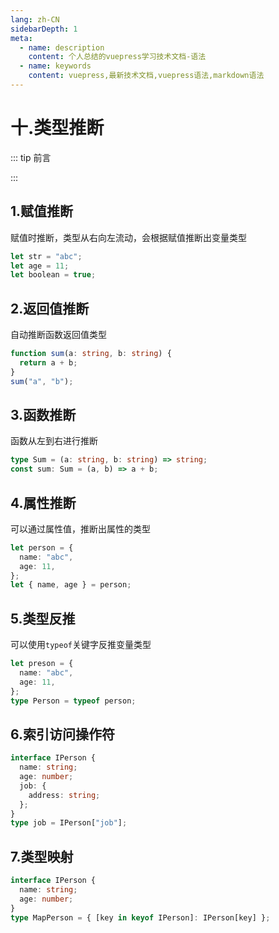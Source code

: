 ```yaml
---
lang: zh-CN
sidebarDepth: 1
meta:
  - name: description
    content: 个人总结的vuepress学习技术文档-语法
  - name: keywords
    content: vuepress,最新技术文档,vuepress语法,markdown语法
---
```


# 十.类型推断

::: tip 前言

:::

## 1.赋值推断

赋值时推断，类型从右向左流动，会根据赋值推断出变量类型

```ts
let str = "abc";
let age = 11;
let boolean = true;
```

## 2.返回值推断

自动推断函数返回值类型

```ts
function sum(a: string, b: string) {
  return a + b;
}
sum("a", "b");
```

## 3.函数推断

函数从左到右进行推断

```ts
type Sum = (a: string, b: string) => string;
const sum: Sum = (a, b) => a + b;
```

## 4.属性推断

可以通过属性值，推断出属性的类型

```ts
let person = {
  name: "abc",
  age: 11,
};
let { name, age } = person;
```

## 5.类型反推

可以使用`typeof`关键字反推变量类型

```ts
let preson = {
  name: "abc",
  age: 11,
};
type Person = typeof person;
```

## 6.索引访问操作符

```ts
interface IPerson {
  name: string;
  age: number;
  job: {
    address: string;
  };
}
type job = IPerson["job"];
```

## 7.类型映射

```ts
interface IPerson {
  name: string;
  age: number;
}
type MapPerson = { [key in keyof IPerson]: IPerson[key] };
```
